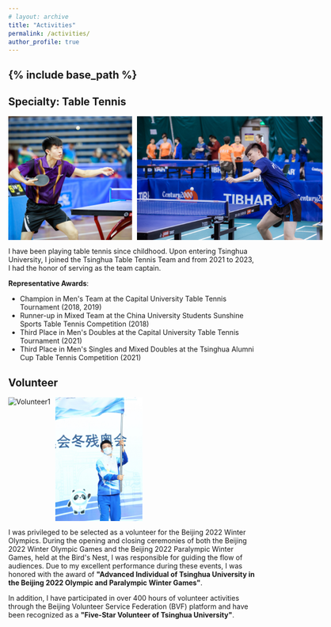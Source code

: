 ```yaml
---
# layout: archive
title: "Activities"
permalink: /activities/
author_profile: true
---
```


{% include base_path %}
-----

Specialty: Table Tennis
-----

<div style="display: flex; align-items: center;">
  <img src="/images/TableTennis1.jpg" alt="TableTennis1" style="height: 250px; width: auto; margin-right: 10px;">
  <img src="/images/TableTennis2.jpg" alt="TableTennis2" style="height: 250px; width: auto;">
</div>

I have been playing table tennis since childhood. Upon entering Tsinghua University, I joined the Tsinghua Table Tennis Team and from 2021 to 2023, I had the honor of serving as the team captain.

**Representative Awards**:
- Champion in Men's Team at the Capital University Table Tennis Tournament (2018, 2019)
- Runner-up in Mixed Team at the China University Students Sunshine Sports Table Tennis Competition (2018)
- Third Place in Men's Doubles at the Capital University Table Tennis Tournament (2021)
- Third Place in Men's Singles and Mixed Doubles at the Tsinghua Alumni Cup Table Tennis Competition (2021)

Volunteer
-----
<div style="display: flex; align-items: center;">
  <img src="/images/Volunteer1.jpg" alt="Volunteer1" style="height: 250px; width: auto; margin-right: 10px;">
  <!-- <img src="/images/Volunteer2.jpg" alt="Volunteer2" style="height: 250px; width: auto; margin-right: 10px;"> -->
  <img src="/images/Volunteer2.jpg" alt="Volunteer2" style="height: 250px; width: auto;">
</div>

I was privileged to be selected as a volunteer for the Beijing 2022 Winter Olympics. During the opening and closing ceremonies of both the Beijing 2022 Winter Olympic Games and the Beijing 2022 Paralympic Winter Games, held at the Bird's Nest, I was responsible for guiding the flow of audiences. Due to my excellent performance during these events, I was honored with the award of **"Advanced Individual of Tsinghua University in the Beijing 2022 Olympic and Paralympic Winter Games"**.

In addition, I have participated in over 400 hours of volunteer activities through the Beijing Volunteer Service Federation (BVF) platform and have been recognized as a **"Five-Star Volunteer of Tsinghua University"**.

